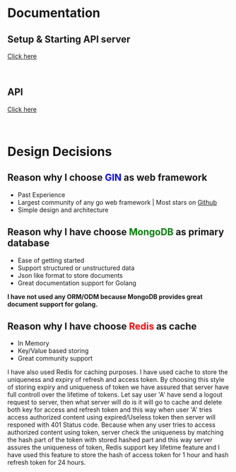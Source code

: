 # Documentation

## Setup & Starting API server

[Click here](https://github.com/HousewareHQ/houseware---backend-engineering-octernship-ShikharY10/tree/main/backend/deployments)

<br>

## API

[Click here](https://github.com/HousewareHQ/houseware---backend-engineering-octernship-ShikharY10/tree/main/backend/api)

<br>

# Design Decisions

<h2> Reason why I choose <b><span style="color:blue">GIN</span></b> as web framework</h2>

- Past Experience
- Largest community of any go web framework | Most stars on [Github](https://github.com/gin-gonic/gin)
- Simple design and architecture

<h2> Reason why I have choose <b><span style="color:green">MongoDB</span></b> as primary database</h2>

- Ease of getting started
- Support structured or unstructured data
- Json like format to store documents
- Great documentation support for Golang

<b>I have not used any ORM/ODM because MongoDB provides great document support for golang.</b>

<h2> Reason why I have choose <b><span style="color:red">Redis</span></b> as cache</h2>

- In Memory
- Key/Value based storing
- Great community support

I have also used Redis for caching purposes. I have used cache to store the uniqueness and expiry of refresh and access token. By choosing this style of storing expiry and uniqueness of token we have assured that server have full controll over the lifetime of tokens. Let say user 'A' have send a logout request to server, then what server will do is it will go to cache and delete both key for access and refresh token and this way when user 'A' tries access authorized content using expired/Useless token then server will responed with 401 Status code. Because when any user tries to access authorized content using token, server check the uniqueness by matching the hash part of the token with stored hashed part and this way server assures the uniqueness of token, Redis support key lifetime feature and I have used this feature to store the hash of access token for 1 hour and hash refresh token for 24 hours.
